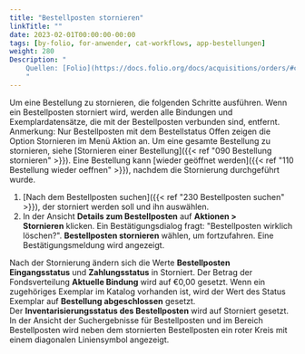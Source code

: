 ```yaml
---
title: "Bestellposten stornieren"
linkTitle: ""
date: 2023-02-01T00:00:00-00:00
tags: [by-folio, for-anwender, cat-workflows, app-bestellungen]
weight: 280
Description: "
    Quellen: [Folio](https://docs.folio.org/docs/acquisitions/orders/#cancelling-an-order-line) <!-- & [GBV](https://info.gebev.de/display/FOLIOGBVEXTERN/Folio:+Bestellposten+stornieren) -->
    "
---
```


Um eine Bestellung zu stornieren, die folgenden Schritte ausführen. Wenn ein Bestellposten storniert wird, werden alle Bindungen und Exemplardatensätze, die mit der Bestellposten verbunden sind, entfernt. Anmerkung: Nur Bestellposten mit dem Bestellstatus Offen zeigen die Option Stornieren im Menü Aktion an. Um eine gesamte Bestellung zu stornieren, siehe [Stornieren einer Bestellung]({{< ref "090 Bestellung stornieren" >}}). Eine Bestellung kann [wieder geöffnet werden]({{< ref "110 Bestellung wieder oeffnen" >}}), nachdem die Stornierung durchgeführt wurde.

1.  [Nach dem Bestellposten suchen]({{< ref "230 Bestellposten suchen" >}}), der storniert werden soll und ihn auswählen.
2.  In der Ansicht **Details zum Bestellposten** auf **Aktionen > Stornieren** klicken. Ein Bestätigungsdialog fragt: "Bestellposten wirklich löschen?". **Bestellposten stornieren** wählen, um fortzufahren. Eine Bestätigungsmeldung wird angezeigt.

Nach der Stornierung ändern sich die Werte **Bestellposten Eingangsstatus** und **Zahlungsstatus** in Storniert. Der Betrag der Fondsverteilung **Aktuelle Bindung** wird auf €0,00 gesetzt. Wenn ein zugehöriges Exemplar im Katalog vorhanden ist, wird der Wert des Status Exemplar auf **Bestellung abgeschlossen** gesetzt. Der **Inventarisierungsstatus des Bestellposten** wird auf Storniert gesetzt. In der Ansicht der Suchergebnisse für Bestellposten und im Bereich Bestellposten wird neben dem stornierten Bestellposten ein roter Kreis mit einem diagonalen Liniensymbol angezeigt.
